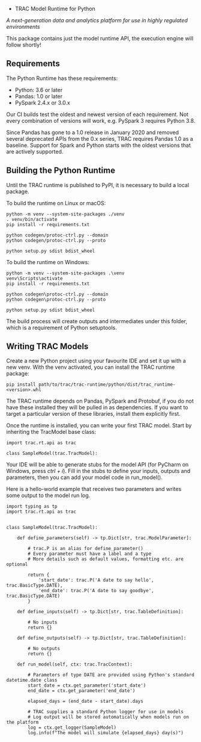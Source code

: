 * TRAC Model Runtime for Python

*A next-generation data and analytics platform for use in highly regulated environments*

This package contains just the model runtime API, the execution engine will follow shortly!

## Requirements

The Python Runtime has these requirements:

* Python: 3.6 or later
* Pandas: 1.0 or later
* PySpark 2.4.x or 3.0.x

Our CI builds test the oldest and newest version of each requirement.
Not every combination of versions will work, e.g. PySpark 3 requires Python 3.8.

Since Pandas has gone to a 1.0 release in January 2020 and removed several
deprecated APIs from the 0.x series, TRAC requires Pandas 1.0 as a baseline.
Support for Spark and Python starts with the oldest versions that are actively
supported.

## Building the Python Runtime

Until the TRAC runtime is published to PyPI, it is necessary to build a local
package.

To build the runtime on Linux or macOS:

    python -m venv --system-site-packages ./venv 
    . venv/bin/activate
    pip install -r requirements.txt
    
    python codegen/protoc-ctrl.py --domain
    python codegen/protoc-ctrl.py --proto
    
    python setup.py sdist bdist_wheel

To build the runtime on Windows:

    python -m venv --system-site-packages .\venv 
    venv\Scripts\activate
    pip install -r requirements.txt
    
    python codegen\protoc-ctrl.py --domain
    python codegen\protoc-ctrl.py --proto
    
    python setup.py sdist bdist_wheel

The build process will create outputs and intermediates under this folder, which
is a requirement of Python setuptools.

## Writing TRAC Models

Create a new Python project using your favourite IDE and set it up with a new venv.
With the venv activated, you can install the TRAC runtime package: 

    pip install path/to/trac/trac-runtime/python/dist/trac_runtime-<version>.whl

The TRAC runtime depends on Pandas, PySpark and Protobuf, if you do not have
these installed they will be pulled in as dependencies. If you want to target a
particular version of these libraries, install them explicitly first.

Once the runtime is installed, you can write your first TRAC model. Start by
inheriting the TracModel base class:

    import trac.rt.api as trac

    class SampleModel(trac.TracModel):
    
Your IDE will be able to generate stubs for the model API (for PyCharm on Windows,
press *ctrl + i*). Fill in the stubs to define your inputs, outputs and parameters,
then you can add your model code in run_model().

Here is a hello-world example that receives two parameters and writes some output
to the model run log.

    import typing as tp
    import trac.rt.api as trac
    
    
    class SampleModel(trac.TracModel):
    
        def define_parameters(self) -> tp.Dict[str, trac.ModelParameter]:
    
            # trac.P is an alias for define_parameter()
            # Every parameter must have a label and a type
            # More details such as default values, formatting etc. are optional
    
            return {
                'start_date': trac.P('A date to say hello', trac.BasicType.DATE),
                'end_date': trac.P('A date to say goodbye', trac.BasicType.DATE)
            }
    
        def define_inputs(self) -> tp.Dict[str, trac.TableDefinition]:
        
            # No inputs
            return {}
    
        def define_outputs(self) -> tp.Dict[str, trac.TableDefinition]:
        
            # No outputs
            return {}
    
        def run_model(self, ctx: trac.TracContext):
    
            # Parameters of type DATE are provided using Python's standard datetime.date class
            start_date = ctx.get_parameter('start_date')
            end_date = ctx.get_parameter('end_date')
    
            elapsed_days = (end_date - start_date).days
    
            # TRAC supplies a standard Python logger for use in models
            # Log output will be stored automatically when models run on the platform
            log = ctx.get_logger(SampleModel)
            log.info(f"The model will simulate {elapsed_days} day(s)")
